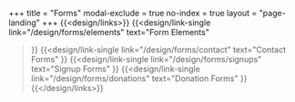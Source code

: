 +++
title = "Forms"
modal-exclude = true
no-index = true
layout = "page-landing"
+++
{{<design/links>}}
  {{<design/link-single
    link="/design/forms/elements"
    text="Form Elements"
  >}}
  {{<design/link-single
    link="/design/forms/contact"
    text="Contact Forms"
  >}}
  {{<design/link-single
    link="/design/forms/signups"
    text="Signup Forms"
  >}}
  {{<design/link-single
    link="/design/forms/donations"
    text="Donation Forms"
  >}}
{{</design/links>}}
